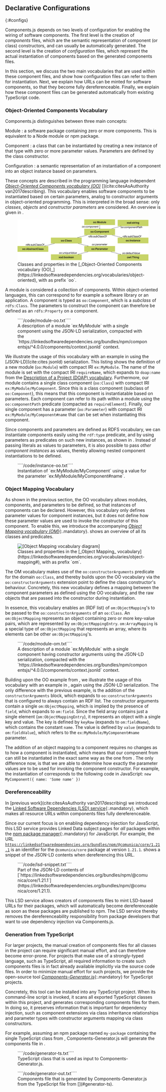 ## Declarative Configurations
{:#configs}

Components.js depends on two levels of configuration for enabling the wiring of software components.
The first level is the creation of *components* files,
which are the semantic representation of component (or class) constructors,
and can usually be automatically generated.
The second level is the creation of *configuration* files,
which represent the actual instantiation of components
based on the generated components files.

In this section, we discuss the two main vocabularies that are used within these component files,
and show how configuration files can refer to them for instantiation.
Next, we explain how URLs can be minted for software components, so that they become fully dereferenceable.
Finally, we explain how these component files can be generated automatically from existing TypeScript code.

### Object-Oriented Components Vocabulary

Components.js distinguishes between three main concepts:

Module
: a software package containing zero or more components. This is equivalent to a Node module or npm package.

Component
: a class that can be instantiated by creating a new instance of that type with zero or more parameter values. Parameters are defined by the class constructor.

Configuration
: a semantic representation of an instantiation of a component into an object instance based on parameters.

These concepts are described in the programming language independent [_Object-Oriented Components vocabulary (OO)_](https://linkedsoftwaredependencies.org/vocabularies/object-oriented) [](cite:citesAsAuthority van2017describing).
This vocabulary enables software components to be instantiated based on certain parameters,
analog to constructor arguments in object-oriented programming.
This is interpreted in the broad sense: only _classes_, _objects_ and _constructor parameters_ are considered.
An overview is given in [](#voc-oo-diagram).

<figure id="voc-oo-diagram">
<img src="img/voc-oo-diagram.svg" alt="[description diagram]">
<figcaption markdown="block">
Classes and properties in the [_Object-Oriented Components vocabulary (OO)_](https://linkedsoftwaredependencies.org/vocabularies/object-oriented), with as prefix `oo`.
</figcaption>
</figure>

A module is considered a collection of components.
Within object-oriented languages, this can correspond to for example a software library or an application.
A component is typed as `oo:Component`, which is a _subclass_ of `rdfs:Class`.
The parameters to construct the component can therefore be defined as an `rdfs:Property` on a component.

<figure id="module-oo" class="listing">
````/code/module-oo.txt````
<figcaption markdown="block">
A description of a module `ex:MyModule` with a single component using the JSON-LD serialization,
compacted with the `https://linkedsoftwaredependencies.org/bundles/npm/componentsjs/^4.0.0/components/context.jsonld` context.
</figcaption>
</figure>

We illustrate the usage of this vocabulary with an example in [](#module-oo) using the [JSON-LD](cite:cites jsonld) serialization.
This listing shows the definition of a new module (`oo:Module`) with compact IRI `ex:MyModule`.
The name of the module is set with the compact IRI `requireName`, which expands to `doap:name` from the [Description of a Project (DOAP) vocabulary](https://github.com/ewilderj/doap/wiki).
Furthermore, our module contains a single class component (`oo:Class`) with compact IRI `ex:MyModule/MyComponent`.
Since this is a class component (subclass of `oo:Component`), this means that this component is instantiatable based on parameters.
Each component can refer to its path within a module using the `oo:componentPath` predicate (compacted as `requireElement`).
Finally, our single component has a parameter (`oo:Parameter`) with compact IRI `ex:MyModule/MyComponent#name`
that can be set when instantiating this component.

Since components and parameters are defined as RDFS vocabulary,
we can instantiate components easily using the `rdf:type` predicate,
and by using parameters as predicates on such new instances, as shown in [](#instance-oo).
Instead of passing literals as values to parameters, it is also possible to pass _other component instances_ as values,
thereby allowing nested component instantiations to be defined.

<figure id="instance-oo" class="listing">
````/code/instance-oo.txt````
<figcaption markdown="block">
Instantiation of `ex:MyModule/MyComponent` using a value for the parameter `ex:MyModule/MyComponent#name`.
</figcaption>
</figure>

### Object Mapping Vocabulary

As shown in the previous section, the OO vocabulary allows modules, components, and parameters to be defined,
so that instances of components can be declared.
However, this vocabulary only defines parameter values for component instances,
but it does not define how these parameter values are used to invoke the constructor of this component.
To enable this, we introduce the accompanying [_Object Mapping vocabulary (OM)_](https://linkedsoftwaredependencies.org/vocabularies/object-mapping){:.mandatory}.
[](#voc-om-diagram) shows an overview of all its classes and predicates.

<figure id="voc-om-diagram">
<img src="img/voc-om-diagram.svg" alt="[Object Mapping vocabulary diagram]">
<figcaption markdown="block">
Classes and properties in the [_Object Mapping_ vocabulary](https://linkedsoftwaredependencies.org/vocabularies/object-mapping#), with as prefix `om`.
</figcaption>
</figure>

The OM vocabulary makes use of the `oo:constructorArguments` predicate for the domain `oo:Class`,
and thereby builds upon the OO vocabulary via the `oo:constructorArguments` extension point to define the class constructor's behaviour.
Concretely, this new vocabulary defines a mapping between the component parameters as defined using the OO vocabulary,
and the raw objects that are passed into the constructor during instantiation.

In essence, this vocabulary enables an (RDF list) of `om:ObjectMapping`'s to be passed to the `oo:constructorArguments` of an `oo:Class`.
An `om:ObjectMapping` represents an object containing zero or more key-value pairs, which are represented by `om:ObjectMappingEntry`.
`om:ArrayMapping` is a special type of `om:ObjectMapping` that represents an array, where its elements can be other `om:ObjectMapping`'s.

<figure id="module-om" class="listing">
````/code/module-om.txt````
<figcaption markdown="block">
A description of a module `ex:MyModule` with a single component having constructor arguments using the JSON-LD serialization,
compacted with the `https://linkedsoftwaredependencies.org/bundles/npm/componentsjs/^4.0.0/components/context.jsonld` context.
</figcaption>
</figure>

Building upon the OO example from [](#module-om), we illustrate the usage of this vocabulary with an example in [](#module-om), again using the JSON-LD serialization.
The only difference with the previous example, is the addition of the `constructorArguments` block,
which expands to `oo:constructorArguments` that is configured to always contain an RDF list.
The constructor arguments contain a single `om:ObjectMapping`, which is implied by the presence of `field`, which expands to `om:field`.
Since the field array contains just a single element (`om:ObjectMappingEntry`),
it represents an object with a single key and value.
The key is defined by `keyRaw` (expands to `om:fieldName`), which contains the constant `name`.
The value is defined by `value` (expands to `om:fieldValue`), which refers to the `ex:MyModule/MyComponent#name` parameter.

The addition of an object mapping to a component requires no changes as to how a component is instantiated,
which means that our component from [](#module-om) can still be instantiated in the exact same way as the one from [](#module-oo).
The only difference now, is that we are able to determine how exactly the parameter values are to be used for invoking the component constructor.
For example, the instantiation of [](#instance-oo) corresponds to the following code in JavaScript: `new MyComponent({ name: 'Some name' })`

### Dereferenceability

In [previous work](cite:citesAsAuthority van2017describing)
we introduced the [Linked Software Dependencies (LSD) service](https://linkedsoftwaredependencies.org/){:.mandatory},
which makes all resource URLs within components files fully dereferenceable.

Since our current focus is on enabling dependency injection for JavaScript,
this LSD service provides Linked Data subject pages for _all_ packages within the [npm package manager](https://www.npmjs.com/){:.mandatory} for JavaScript.
For example, the URL [`https://linkedsoftwaredependencies.org/bundles/npm/@comunica/core/1.21.1`](https://linkedsoftwaredependencies.org/bundles/npm/@comunica/core/1.21.1)
is an identifier for the `@comunica/core` package at version `1.21.1`.
[](#lsd-snippet) shows a snippet of the JSON-LD contents when dereferencing this URL.

<figure id="lsd-snippet" class="listing">
````/code/lsd-snippet.txt````
<figcaption markdown="block">
Part of the JSON-LD contents of [`https://linkedsoftwaredependencies.org/bundles/npm/@comunica/core/1.21.1`](https://linkedsoftwaredependencies.org/bundles/npm/@comunica/core/1.21.1).
</figcaption>
</figure>

This LSD service allows creators of components files to mint LSD-based URLs for their packages,
which will automatically become dereferenceable as soon as these packages are published to npm.
The LSD service thereby removes the dereferenceability responsibility from package developers that want to use dependency injection via Components.js.

### Generation from TypeScript

For larger projects, the manual creation of components files for all classes in the project can require significant manual effort, and can therefore become error-prone.
For projects that make use of a strongly-typed language, such as TypeScript,
all required information to create such components files is in fact already available implicitly via the source code files.
In order to minimize manual effort for such projects, we provide the open-source tool [_Components-Generator.js_](https://github.com/LinkedSoftwareDependencies/Components-Generator.js/){:.mandatory} for TypeScript projects.

Concretely, this tool can be installed into any TypeScript project.
When its command-line script is invoked, it scans all exported TypeScript classes within this project,
and generates corresponding components files for them.
In doing so, it preserves information that is important for dependency injection,
such as component extensions via class inheritance relationships and
parameter types with constructor arguments mapping via class constructors.

For example, assuming an npm package named `my-package` containing the single TypeScript class from [](#generator-ts),
Components-Generator.js will generate the components file in [](#generator-out).

<figure id="generator-ts" class="listing">
````/code/generator-ts.txt````
<figcaption markdown="block">
TypeScript class that is used as input to Components-Generator.js.
</figcaption>
</figure>

<figure id="generator-out" class="listing">
````/code/generator-out.txt````
<figcaption markdown="block">
Components file that is generated by Components-Generator.js from the TypeScript file from [](#generator-ts).
</figcaption>
</figure>
